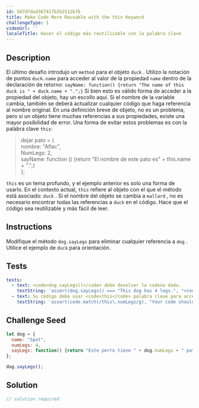 ```yaml
---
id: 587d7dad367417b2b2512b76
title: Make Code More Reusable with the this Keyword
challengeType: 1
videoUrl: ''
localeTitle: Hacer el código más reutilizable con la palabra clave
---
```


## Description
<section id="description"> El último desafío introdujo un <code>method</code> para el objeto <code>duck</code> . Utilizo la notación de puntos <code>duck.name</code> para acceder al valor de la propiedad <code>name</code> dentro de la declaración de retorno: <code>sayName: function() {return &quot;The name of this duck is &quot; + duck.name + &quot;.&quot;;}</code> Si bien esto es válido forma de acceder a la propiedad del objeto, hay un escollo aquí. Si el nombre de la variable cambia, también se deberá actualizar cualquier código que haga referencia al nombre original. En una definición breve de objeto, no es un problema, pero si un objeto tiene muchas referencias a sus propiedades, existe una mayor posibilidad de error. Una forma de evitar estos problemas es con la palabra clave <code>this</code>: <blockquote> dejar pato = { <br> nombre: &quot;Aflac&quot;, <br> NumLegs: 2, <br> sayName: function () {return &quot;El nombre de este pato es&quot; + this.name + &quot;.&quot;;} <br> }; </blockquote> <code>this</code> es un tema profundo, y el ejemplo anterior es solo una forma de usarlo. En el contexto actual, <code>this</code> refiere al objeto con el que el método está asociado: <code>duck</code> . Si el nombre del objeto se cambia a <code>mallard</code> , no es necesario encontrar todas las referencias a <code>duck</code> en el código. Hace que el código sea reutilizable y más fácil de leer. </section>

## Instructions
<section id="instructions"> Modifique el método <code>dog.sayLegs</code> para eliminar cualquier referencia a <code>dog</code> . Utilice el ejemplo de <code>duck</code> para orientación. </section>

## Tests
<section id='tests'>

```yml
tests:
  - text: <code>dog.sayLegs()</code> debe devolver la cadena dada.
    testString: 'assert(dog.sayLegs() === "This dog has 4 legs.", "<code>dog.sayLegs()</code> should return the given string.");'
  - text: Su código debe usar <code>this</code> palabra clave para acceder a la propiedad <code>numLegs</code> de <code>dog</code> .
    testString: 'assert(code.match(/this\.numLegs/g), "Your code should use the <code>this</code> keyword to access the <code>numLegs</code> property of <code>dog</code>.");'

```

</section>

## Challenge Seed
<section id='challengeSeed'>

<div id='js-seed'>

```js
let dog = {
  name: "Spot",
  numLegs: 4,
  sayLegs: function() {return "Este perro tiene " + dog.numLegs + " patas.";}
};

dog.sayLegs();

```

</div>



</section>

## Solution
<section id='solution'>

```js
// solution required
```
</section>
